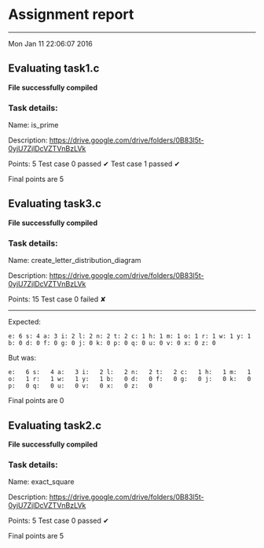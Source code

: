 # Assignment report
---
Mon Jan 11 22:06:07 2016

## Evaluating task1.c

**File successfully compiled**

### Task details:

Name: is_prime

Description: https://drive.google.com/drive/folders/0B83l5t-0yjU7ZjlDcVZTVnBzLVk

Points: 5
Test case 0 passed ✔︎ 
Test case 1 passed ✔︎ 

 Final points are 5
## Evaluating task3.c

**File successfully compiled**

### Task details:

Name: create_letter_distribution_diagram

Description: https://drive.google.com/drive/folders/0B83l5t-0yjU7ZjlDcVZTVnBzLVk

Points: 15
Test case 0 failed ✘ 

---
Expected:
```
e: 6 s: 4 a: 3 i: 2 l: 2 n: 2 t: 2 c: 1 h: 1 m: 1 o: 1 r: 1 w: 1 y: 1 b: 0 d: 0 f: 0 g: 0 j: 0 k: 0 p: 0 q: 0 u: 0 v: 0 x: 0 z: 0
```
But was:
```
e:   6 s:   4 a:   3 i:   2 l:   2 n:   2 t:   2 c:   1 h:   1 m:   1 o:   1 r:   1 w:   1 y:   1 b:   0 d:   0 f:   0 g:   0 j:   0 k:   0 p:   0 q:   0 u:   0 v:   0 x:   0 z:   0
```

 Final points are 0
## Evaluating task2.c

**File successfully compiled**

### Task details:

Name: exact_square

Description: https://drive.google.com/drive/folders/0B83l5t-0yjU7ZjlDcVZTVnBzLVk

Points: 5
Test case 0 passed ✔︎ 

 Final points are 5
